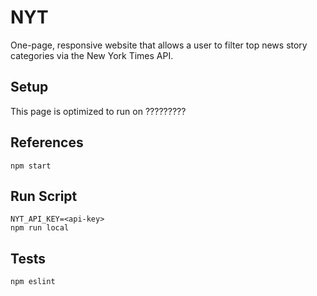 # NYT 
One-page, responsive website that allows a user to filter top news story categories via the New York Times API.

## Setup
This page is optimized to run on ?????????
## References

```
npm start
```

## Run Script

```
NYT_API_KEY=<api-key>
npm run local
```

## Tests

```
npm eslint
```


